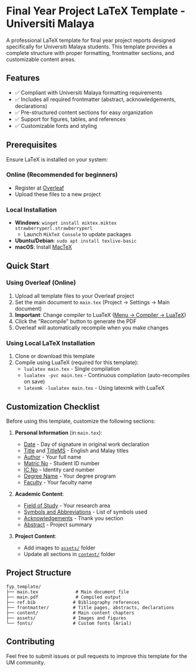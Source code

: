 # Final Year Project LaTeX Template - Universiti Malaya

A professional LaTeX template for final year project reports designed specifically for Universiti Malaya students. This template provides a complete structure with proper formatting, frontmatter sections, and customizable content areas.

## Features

- ✅ Compliant with Universiti Malaya formatting requirements
- ✅ Includes all required frontmatter (abstract, acknowledgements, declarations)
- ✅ Pre-structured content sections for easy organization
- ✅ Support for figures, tables, and references
- ✅ Customizable fonts and styling

## Prerequisites

Ensure LaTeX is installed on your system:

### Online (Recommended for beginners)
- Register at [Overleaf](https://www.overleaf.com)
- Upload these files to a new project

### Local Installation
- **Windows**: `winget install miktex.miktex strawberryperl.strawberryperl`
  - Launch `MikTeX Console` to update packages
- **Ubuntu/Debian**: `sudo apt install texlive-basic`
- **macOS**: Install [MacTeX](https://www.tug.org/mactex/)

## Quick Start

### Using Overleaf (Online)
1. Upload all template files to your Overleaf project
2. Set the main document to `main.tex` (Project → Settings → Main document)
3. **Important**: Change compiler to LuaTeX ([Menu → Compiler → LuaTeX](https://www.overleaf.com/learn/how-to/Changing_compiler))
4. Click the "Recompile" button to generate the PDF
5. Overleaf will automatically recompile when you make changes

### Using Local LaTeX Installation
1. Clone or download this template
2. Compile using LuaTeX (required for this template):
   - `lualatex main.tex` - Single compilation
   - `lualatex -pvc main.tex` - Continuous compilation (auto-recompiles on save)
   - `latexmk -lualatex main.tex` - Using latexmk with LuaTeX

## Customization Checklist

Before using this template, customize the following sections:

1. **Personal Information** (in `main.tex`):
   - [Date](main.tex#L74) - Day of signature in original work declaration
   - [Title](main.tex#L75) and [TitleMS](main.tex#L76) - English and Malay titles
   - [Author](main.tex#L77) - Your full name
   - [Matric No](main.tex#L78) - Student ID number
   - [IC No](main.tex#L79) - Identity card number
   - [Degree Name](main.tex#L80) - Your degree program
   - [Faculty](main.tex#L81) - Your faculty name

2. **Academic Content**:
   - [Field of Study](frontmatter/original.tex#L24) - Your research area
   - [Symbols and Abbreviations](main.tex#L123) - List of symbols used
   - [Acknowledgements](frontmatter/acknowledgements.tex) - Thank you section
   - [Abstract](frontmatter/abstract.tex) - Project summary

3. **Project Content**:
   - Add images to [`assets/`](assets/) folder
   - Update all sections in [`content/`](content/) folder

## Project Structure

```
fyp_template/
├── main.tex              # Main document file
├── main.pdf              # Compiled output
├── ref.bib              # Bibliography references
├── frontmatter/         # Title pages, abstracts, declarations
├── content/             # Main content chapters
├── assets/              # Images and figures
└── fonts/               # Custom fonts (Arial)
```

## Contributing

Feel free to submit issues or pull requests to improve this template for the UM community.
